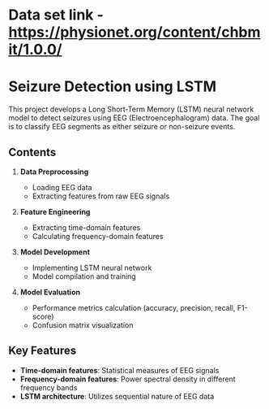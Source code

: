 # Data set link - https://physionet.org/content/chbmit/1.0.0/
# Seizure Detection using LSTM

This project develops a Long Short-Term Memory (LSTM) neural network model to detect seizures using EEG (Electroencephalogram) data. The goal is to classify EEG segments as either seizure or non-seizure events.

## Contents

1. **Data Preprocessing**
   - Loading EEG data
   - Extracting features from raw EEG signals

2. **Feature Engineering**
   - Extracting time-domain features
   - Calculating frequency-domain features

3. **Model Development**
   - Implementing LSTM neural network
   - Model compilation and training

4. **Model Evaluation**
   - Performance metrics calculation (accuracy, precision, recall, F1-score)
   - Confusion matrix visualization

## Key Features

- **Time-domain features**: Statistical measures of EEG signals
- **Frequency-domain features**: Power spectral density in different frequency bands
- **LSTM architecture**: Utilizes sequential nature of EEG data
